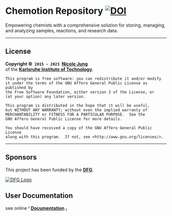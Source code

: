 # Chemotion Repository [![DOI](https://zenodo.org/badge/DOI/10.5281/zenodo.3755759.svg)](https://doi.org/10.5281/zenodo.3755759)

Empowering chemists with a comprehensive solution for storing, managing, and analyzing samples, reactions, and research data.

---

## License

**Copyright © `2015` - `2023` [Nicole Jung]** <br>
of the **[Karlsruhe Institute of Technology]**.

    This program is free software: you can redistribute it and/or modify
    it under the terms of the GNU Affero General Public License as published by
    the Free Software Foundation, either version 3 of the License, or
    (at your option) any later version.

    This program is distributed in the hope that it will be useful,
    but WITHOUT ANY WARRANTY; without even the implied warranty of
    MERCHANTABILITY or FITNESS FOR A PARTICULAR PURPOSE.  See the
    GNU Affero General Public License for more details.

    You should have received a copy of the GNU Affero General Public License
    along with this program.  If not, see <http://www.gnu.org/licenses/>.

---

## Sponsors

This project has been funded by the **[DFG]**.

[![DFG Logo]][DFG]

## User Documentation

see online **⸢ [Documentation] ⸥**

<!----------------------------------------------------------------------------->
[Documentation]: https://www.chemotion.net/docs/repo/
[DFG]: https://www.dfg.de/en/
[DFG Logo]: https://www.dfg.de/zentralablage/bilder/service/logos_corporate_design/logo_negativ_267.png
[Nicole Jung]: mailto:nicole.jung@kit.edu
[Karlsruhe Institute of Technology]: https://www.kit.edu/english/
